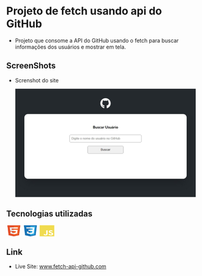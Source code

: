 # Projeto de fetch usando api do GitHub

- Projeto que consome a API do GitHub usando o fetch para buscar informações dos usuários e mostrar em tela.

## ScreenShots

- Screnshot do site

    <img src="./src/design/projeto-fetch-api-github.png" alt="ScreenShot do site">

## Tecnologias utilizadas

<img align="center" alt="HTML" height="30" width="40" src="https://raw.githubusercontent.com/devicons/devicon/master/icons/html5/html5-original.svg"> <img align="center" alt="CSS" height="30" width="40" src="https://raw.githubusercontent.com/devicons/devicon/master/icons/css3/css3-original.svg"> <img align="center" alt="Js" height="30" width="40" src="https://raw.githubusercontent.com/devicons/devicon/master/icons/javascript/javascript-plain.svg">

## Link

- Live Site: <a 
                href="https://teoniuvilarinho.github.io/projeto-fetch-api-github" target="_blank">www.fetch-api-github.com
            </a>